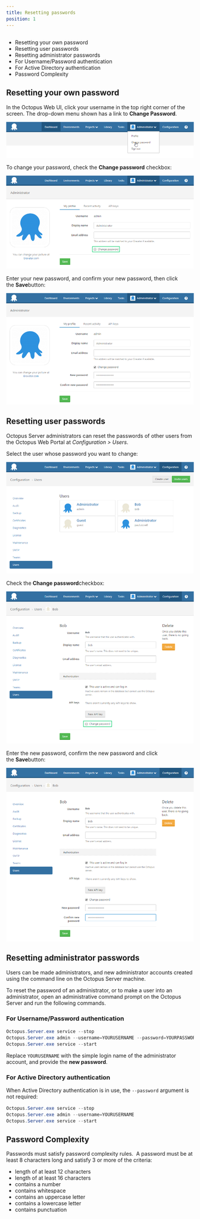 ```yaml
---
title: Resetting passwords
position: 1
---
```



## 
- Resetting your own password
- Resetting user passwords
- Resetting administrator passwords
 - For Username/Password authentication
 - For Active Directory authentication
- Password Complexity


## Resetting your own password


In the Octopus Web UI, click your username in the top right corner of the screen. The drop-down menu shown has a link to **Change Password**.


![](/docs/images/3048125/3277959.png "width=500")


To change your password, check the **Change password** checkbox:


![](/docs/images/3048125/3277958.png "width=500")


Enter your new password, and confirm your new password, then click the **Save**button:


![](/docs/images/3048125/3277957.png "width=500")

## Resetting user passwords


Octopus Server administrators can reset the passwords of other users from the Octopus Web Portal at *Configuration > Users*.


Select the user whose password you want to change:


![](/docs/images/3048125/3277956.png "width=500")


Check the **Change password**checkbox:


![](/docs/images/3048125/3277955.png "width=500")


Enter the new password, confirm the new password and click the **Save**button:


![](/docs/images/3048125/3277954.png "width=500")

## Resetting administrator passwords


Users can be made administrators, and new administrator accounts created using the command line on the Octopus Server machine.


To reset the password of an administrator, or to make a user into an administrator, open an administrative command prompt on the Octopus Server and run the following commands.

### For Username/Password authentication

```powershell
Octopus.Server.exe service --stop
Octopus.Server.exe admin --username=YOURUSERNAME --password=YOURPASSWORD
Octopus.Server.exe service --start
```


Replace `YOURUSERNAME` with the simple login name of the administrator account, and provide the **new password**.

### For Active Directory authentication


When Active Directory authentication is in use, the `--password` argument is not required:

```powershell
Octopus.Server.exe service --stop
Octopus.Server.exe admin --username=YOURUSERNAME
Octopus.Server.exe service --start
```

## Password Complexity


Passwords must satisfy password complexity rules.  A password must be at least 8 characters long and satisfy 3 or more of the criteria:

- length of at least 12 characters
- length of at least 16 characters
- contains a number
- contains whitespace
- contains an uppercase letter
- contains a lowercase letter
- contains punctuation
